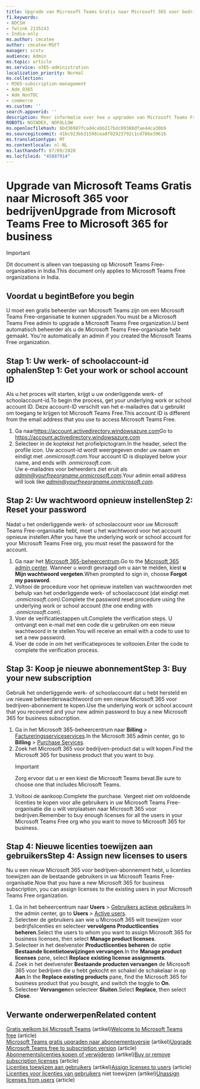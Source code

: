 ```yaml
---
title: Upgrade van Microsoft Teams Gratis naar Microsoft 365 voor bedrijven
f1.keywords:
- NOCSH
- fwlink 2135143
- India-only
ms.author: cmcatee
author: cmcatee-MSFT
manager: scotv
audience: Admin
ms.topic: article
ms.service: o365-administration
localization_priority: Normal
ms.collection:
- M365-subscription-management
- Adm_O365
- Adm_NonTOC
- commerce
ms.custom: ''
search.appverid: ''
description: Meer informatie over hoe u upgraden van Microsoft Teams Free naar een nieuw Microsoft 365 voor bedrijven-abonnement.
ROBOTS: NOINDEX, NOFOLLOW
ms.openlocfilehash: 6bd36987fcad4cebb217bdc89388dfae44ca30b9
ms.sourcegitcommit: 41bc923bb31598cea8f02923792c1cd786e39616
ms.translationtype: MT
ms.contentlocale: nl-NL
ms.lasthandoff: 07/09/2020
ms.locfileid: "45087914"
---
```

# <a name="upgrade-from-microsoft-teams-free-to-microsoft-365-for-business"></a><span data-ttu-id="096cb-103">Upgrade van Microsoft Teams Gratis naar Microsoft 365 voor bedrijven</span><span class="sxs-lookup"><span data-stu-id="096cb-103">Upgrade from Microsoft Teams Free to Microsoft 365 for business</span></span>

> [!IMPORTANT]
> <span data-ttu-id="096cb-104">Dit document is alleen van toepassing op Microsoft Teams Free-organisaties in India.</span><span class="sxs-lookup"><span data-stu-id="096cb-104">This document only applies to Microsoft Teams Free organizations in India.</span></span>

## <a name="before-you-begin"></a><span data-ttu-id="096cb-105">Voordat u begint</span><span class="sxs-lookup"><span data-stu-id="096cb-105">Before you begin</span></span>

<span data-ttu-id="096cb-106">U moet een gratis beheerder van Microsoft Teams zijn om een Microsoft Teams Free-organisatie te kunnen upgraden.</span><span class="sxs-lookup"><span data-stu-id="096cb-106">You must be a Microsoft Teams Free admin to upgrade a Microsoft Teams Free organization.</span></span><span data-ttu-id="096cb-107">U bent automatisch beheerder als u de Microsoft Teams Free-organisatie hebt gemaakt.</span><span class="sxs-lookup"><span data-stu-id="096cb-107"> You're automatically an admin if you created the Microsoft Teams Free organization.</span></span>

## <a name="step-1-get-your-work-or-school-account-id"></a><span data-ttu-id="096cb-108">Stap 1: Uw werk- of schoolaccount-id ophalen</span><span class="sxs-lookup"><span data-stu-id="096cb-108">Step 1: Get your work or school account ID</span></span>

<span data-ttu-id="096cb-109">Als u het proces wilt starten, krijgt u uw onderliggende werk- of schoolaccount-id.</span><span class="sxs-lookup"><span data-stu-id="096cb-109">To begin the process, get your underlying work or school account ID.</span></span> <span data-ttu-id="096cb-110">Deze account-ID verschilt van het e-mailadres dat u gebruikt om toegang te krijgen tot Microsoft Teams Free.</span><span class="sxs-lookup"><span data-stu-id="096cb-110">This account ID is different from the email address that you use to access Microsoft Teams Free.</span></span>

1. <span data-ttu-id="096cb-111">Ga naar<a href="https://go.microsoft.com/fwlink/p/?linkid=2134797" target="_blank">https://account.activedirectory.windowsazure.com</a></span><span class="sxs-lookup"><span data-stu-id="096cb-111">Go to <a href="https://go.microsoft.com/fwlink/p/?linkid=2134797" target="_blank">https://account.activedirectory.windowsazure.com</a></span></span>
2. <span data-ttu-id="096cb-112">Selecteer in de koptekst het profielpictogram.</span><span class="sxs-lookup"><span data-stu-id="096cb-112">In the header, select the profile icon.</span></span> <span data-ttu-id="096cb-113">Uw account-id wordt weergegeven onder uw naam en eindigt met *.onmicrosoft.com*.</span><span class="sxs-lookup"><span data-stu-id="096cb-113">Your account ID is displayed below your name, and ends with *.onmicrosoft.com*.</span></span>\
    <span data-ttu-id="096cb-114">Uw e-mailadres voor beheerders ziet eruit als *admin@yourfreeorgname.onmicrosoft.com*.</span><span class="sxs-lookup"><span data-stu-id="096cb-114">Your admin email address will look like *admin@yourfreeorgname.onmicrosoft.com*.</span></span>

## <a name="step-2-reset-your-password"></a><span data-ttu-id="096cb-115">Stap 2: Uw wachtwoord opnieuw instellen</span><span class="sxs-lookup"><span data-stu-id="096cb-115">Step 2: Reset your password</span></span>

<span data-ttu-id="096cb-116">Nadat u het onderliggende werk- of schoolaccount voor uw Microsoft Teams Free-organisatie hebt, moet u het wachtwoord voor het account opnieuw instellen.</span><span class="sxs-lookup"><span data-stu-id="096cb-116">After you have the underlying work or school account for your Microsoft Teams Free org, you must reset the password for the account.</span></span>

1. <span data-ttu-id="096cb-117">Ga naar het <a href="https://go.microsoft.com/fwlink/p/?linkid=2024339" target="_blank">Microsoft 365-beheercentrum</a>.</span><span class="sxs-lookup"><span data-stu-id="096cb-117">Go to the <a href="https://go.microsoft.com/fwlink/p/?linkid=2024339" target="_blank">Microsoft 365 admin center</a>.</span></span> <span data-ttu-id="096cb-118">Wanneer u wordt gevraagd om u aan te melden, kiest **u Mijn wachtwoord vergeten**.</span><span class="sxs-lookup"><span data-stu-id="096cb-118">When prompted to sign in, choose **Forgot my password**.</span></span>
2. <span data-ttu-id="096cb-119">Voltooi de procedure voor het opnieuw instellen van wachtwoorden met behulp van het onderliggende werk- of schoolaccount (dat eindigt met *.onmicrosoft.com).*</span><span class="sxs-lookup"><span data-stu-id="096cb-119">Complete the password reset procedure using the underlying work or school account (the one ending with *.onmicrosoft.com*).</span></span>
3. <span data-ttu-id="096cb-120">Voer de verificatiestappen uit.</span><span class="sxs-lookup"><span data-stu-id="096cb-120">Complete the verification steps.</span></span> <span data-ttu-id="096cb-121">U ontvangt een e-mail met een code die u gebruiken om een nieuw wachtwoord in te stellen.</span><span class="sxs-lookup"><span data-stu-id="096cb-121">You will receive an email with a code to use to set a new password.</span></span>
4. <span data-ttu-id="096cb-122">Voer de code in om het verificatieproces te voltooien.</span><span class="sxs-lookup"><span data-stu-id="096cb-122">Enter the code to complete the verification process.</span></span>

## <a name="step-3-buy-your-new-subscription"></a><span data-ttu-id="096cb-123">Stap 3: Koop je nieuwe abonnement</span><span class="sxs-lookup"><span data-stu-id="096cb-123">Step 3: Buy your new subscription</span></span>

<span data-ttu-id="096cb-124">Gebruik het onderliggende werk- of schoolaccount dat u hebt hersteld en uw nieuwe beheerderswachtwoord om een nieuw Microsoft 365 voor bedrijven-abonnement te kopen.</span><span class="sxs-lookup"><span data-stu-id="096cb-124">Use the underlying work or school account that you recovered and your new admin password to buy a new Microsoft 365 for business subscription.</span></span>

1. <span data-ttu-id="096cb-125">Ga in het Microsoft 365-beheercentrum naar **Billing**  >  <a href="https://go.microsoft.com/fwlink/p/?linkid=868433" target="_blank">Factureringsserviceservices</a>.</span><span class="sxs-lookup"><span data-stu-id="096cb-125">In the Microsoft 365 admin center, go to **Billing** > <a href="https://go.microsoft.com/fwlink/p/?linkid=868433" target="_blank">Purchase Services</a>.</span></span>
2. <span data-ttu-id="096cb-126">Zoek het Microsoft 365 voor bedrijven-product dat u wilt kopen.</span><span class="sxs-lookup"><span data-stu-id="096cb-126">Find the Microsoft 365 for business product that you want to buy.</span></span>
    > [!IMPORTANT]
    > <span data-ttu-id="096cb-127">Zorg ervoor dat u er een kiest die Microsoft Teams bevat.</span><span class="sxs-lookup"><span data-stu-id="096cb-127">Be sure to choose one that includes Microsoft Teams.</span></span>
3. <span data-ttu-id="096cb-128">Voltooi de aankoop.</span><span class="sxs-lookup"><span data-stu-id="096cb-128">Complete the purchase.</span></span> <span data-ttu-id="096cb-129">Vergeet niet om voldoende licenties te kopen voor alle gebruikers in uw Microsoft Teams Free-organisatie die u wilt verplaatsen naar Microsoft 365 voor bedrijven.</span><span class="sxs-lookup"><span data-stu-id="096cb-129">Remember to buy enough licenses for all the users in your Microsoft Teams Free org who you want to move to Microsoft 365 for business.</span></span>

## <a name="step-4-assign-new-licenses-to-users"></a><span data-ttu-id="096cb-130">Stap 4: Nieuwe licenties toewijzen aan gebruikers</span><span class="sxs-lookup"><span data-stu-id="096cb-130">Step 4: Assign new licenses to users</span></span>

<span data-ttu-id="096cb-131">Nu u een nieuw Microsoft 365 voor bedrijven-abonnement hebt, u licenties toewijzen aan de bestaande gebruikers in uw Microsoft Teams Free-organisatie.</span><span class="sxs-lookup"><span data-stu-id="096cb-131">Now that you have a new Microsoft 365 for business subscription, you can assign licenses to the existing users in your Microsoft Teams Free organization.</span></span>

1. <span data-ttu-id="096cb-132">Ga in het beheercentrum naar **Users**  >  <a href="https://go.microsoft.com/fwlink/p/?linkid=834822" target="_blank">Gebruikers actieve gebruikers</a>.</span><span class="sxs-lookup"><span data-stu-id="096cb-132">In the admin center, go to **Users** > <a href="https://go.microsoft.com/fwlink/p/?linkid=834822" target="_blank">Active users</a>.</span></span>
2. <span data-ttu-id="096cb-133">Selecteer de gebruikers aan wie u Microsoft 365 wilt toewijzen voor bedrijfslicenties en selecteer **vervolgens Productlicenties beheren**.</span><span class="sxs-lookup"><span data-stu-id="096cb-133">Select the users to whom you want to assign Microsoft 365 for business licenses, then select **Manage product licenses**.</span></span>
3. <span data-ttu-id="096cb-134">Selecteer in het deelvenster **Productlicenties beheren** de optie **Bestaande licentietoewijzingen vervangen**.</span><span class="sxs-lookup"><span data-stu-id="096cb-134">In the **Manage product licenses** pane, select **Replace existing license assignments**.</span></span>
4. <span data-ttu-id="096cb-135">Zoek in het deelvenster **Bestaande producten vervangen** de Microsoft 365 voor bedrijven die u hebt gekocht en schakel de schakelaar in op **Aan**.</span><span class="sxs-lookup"><span data-stu-id="096cb-135">In the **Replace existing products** pane, find the Microsoft 365 for business product that you bought, and switch the toggle to **On**.</span></span>
5. <span data-ttu-id="096cb-136">Selecteer **Vervangen**en selecteer **Sluiten**.</span><span class="sxs-lookup"><span data-stu-id="096cb-136">Select **Replace**, then select **Close**.</span></span>

## <a name="related-content"></a><span data-ttu-id="096cb-137">Verwante onderwerpen</span><span class="sxs-lookup"><span data-stu-id="096cb-137">Related content</span></span>

<span data-ttu-id="096cb-138">[Gratis welkom bij Microsoft Teams](https://support.microsoft.com/office/6d79a648-6913-4696-9237-ed13de64ae3c) (artikel)</span><span class="sxs-lookup"><span data-stu-id="096cb-138">[Welcome to Microsoft Teams free](https://support.microsoft.com/office/6d79a648-6913-4696-9237-ed13de64ae3c) (article)</span></span>\
<span data-ttu-id="096cb-139">[Microsoft Teams gratis upgraden naar abonnementsversie](https://docs.microsoft.com/microsoftteams/upgrade-freemium) (artikel)</span><span class="sxs-lookup"><span data-stu-id="096cb-139">[Upgrade Microsoft Teams free to subscription version](https://docs.microsoft.com/microsoftteams/upgrade-freemium) (article)</span></span>\
<span data-ttu-id="096cb-140">[Abonnementslicenties kopen of verwijderen](../licenses/buy-licenses.md) (artikel)</span><span class="sxs-lookup"><span data-stu-id="096cb-140">[Buy or remove subscription licenses](../licenses/buy-licenses.md) (article)</span></span>\
<span data-ttu-id="096cb-141">[Licenties toewijzen aan gebruikers](../../admin/manage/assign-licenses-to-users.md) (artikel)</span><span class="sxs-lookup"><span data-stu-id="096cb-141">[Assign licenses to users](../../admin/manage/assign-licenses-to-users.md) (article)</span></span>\
<span data-ttu-id="096cb-142">[Licenties voor licenties van gebruikers](../../admin/manage/remove-licenses-from-users.md) niet toewijzen (artikel)</span><span class="sxs-lookup"><span data-stu-id="096cb-142">[Unassign licenses from users](../../admin/manage/remove-licenses-from-users.md) (article)</span></span>